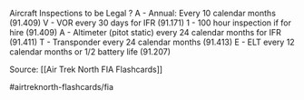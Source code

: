Aircraft Inspections to be Legal
?
A - Annual: Every 10 calendar months (91.409)
V - VOR every 30 days for IFR (91.171)
1 - 100 hour inspection if for hire (91.409)
A - Altimeter (pitot static) every 24 calendar months for IFR (91.411)
T - Transponder every 24 calendar months (91.413)
E - ELT every 12 calendar months or 1/2 battery life (91.207)
<!--SR:!2022-10-03,4,270-->

Source: [[Air Trek North FIA Flashcards]]

#airtreknorth-flashcards/fia